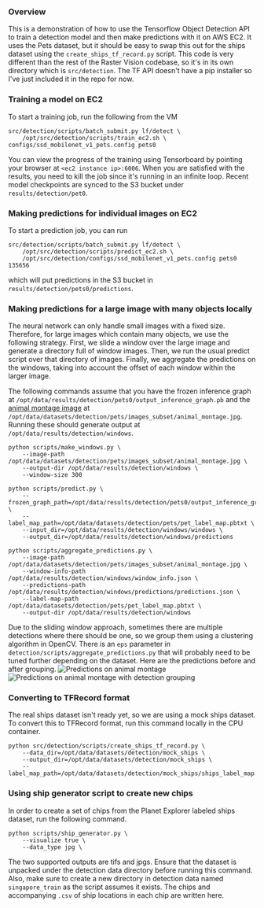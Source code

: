 ### Overview
This is a demonstration of how to use the Tensorflow Object Detection API to train a detection model and then make predictions with it on AWS EC2. It uses the Pets dataset, but it should be easy to swap this out for the ships dataset using the `create_ships_tf_record.py` script. This code is very different than the rest of the Raster Vision codebase, so it's in its own directory which is `src/detection`. The TF API doesn't have a pip installer so I've just included it in the repo for now.

### Training a model on EC2
To start a training job, run the following from the VM
```
src/detection/scripts/batch_submit.py lf/detect \
    /opt/src/detection/scripts/train_ec2.sh \ configs/ssd_mobilenet_v1_pets.config pets0
```
You can view the progress of the training using Tensorboard by pointing your browser at `<ec2 instance ip>:6006`. When you are satisfied with the results, you need to kill the job since it's running in an infinite loop. Recent model checkpoints are synced to the S3 bucket under `results/detection/pet0`.


### Making predictions for individual images on EC2
To start a prediction job, you can run
```
src/detection/scripts/batch_submit.py lf/detect \
    /opt/src/detection/scripts/predict_ec2.sh \
    /opt/src/detection/configs/ssd_mobilenet_v1_pets.config pets0 135656
```
which will put predictions in the S3 bucket in `results/detection/pets0/predictions`.

### Making predictions for a large image with many objects locally
The neural network can only handle small images with a fixed size. Therefore, for large images which contain many objects, we use the following strategy. First, we slide a window over the large image and generate a directory
full of window images. Then, we run the usual predict script over that directory
of images. Finally, we aggregate the predictions on the windows, taking into
account the offset of each window within the larger image.

The following commands assume that you have the frozen inference graph at `/opt/data/results/detection/pets0/output_inference_graph.pb` and the [animal montage image](src/detection/img/animal_montage.jpg) at `/opt/data/datasets/detection/pets/images_subset/animal_montage.jpg`.
Running these should generate output at `/opt/data/results/detection/windows`.
```
python scripts/make_windows.py \
    --image-path /opt/data/datasets/detection/pets/images_subset/animal_montage.jpg \
    --output-dir /opt/data/results/detection/windows \
    --window-size 300

python scripts/predict.py \
    --frozen_graph_path=/opt/data/results/detection/pets0/output_inference_graph.pb \
    --label_map_path=/opt/data/datasets/detection/pets/pet_label_map.pbtxt \
    --input_dir=/opt/data/results/detection/windows/windows \
    --output_dir=/opt/data/results/detection/windows/predictions

python scripts/aggregate_predictions.py \
    --image-path /opt/data/datasets/detection/pets/images_subset/animal_montage.jpg \
    --window-info-path /opt/data/results/detection/windows/window_info.json \
    --predictions-path /opt/data/results/detection/windows/predictions/predictions.json \
    --label-map-path /opt/data/datasets/detection/pets/pet_label_map.pbtxt \
    --output-dir /opt/data/results/detection/windows
```
Due to the sliding window approach, sometimes there are multiple detections where there should be one, so we group them using a clustering algorithm in OpenCV. There is an `eps` parameter in `detection/scripts/aggregate_predictions.py` that will probably need to be tuned further depending on the dataset. Here are the predictions before and after grouping.
![Predictions on animal montage](img/animal_montage_predictions.jpg)
![Predictions on animal montage with detection grouping](img/animal_montage_predictions2.jpg)

### Converting to TFRecord format
The real ships dataset isn't ready yet, so we are using a mock ships dataset. To convert this to TFRecord format, run this command locally in the CPU container.
```
python src/detection/scripts/create_ships_tf_record.py \
    --data_dir=/opt/data/datasets/detection/mock_ships \
    --output_dir=/opt/data/datasets/detection/mock_ships \
    --label_map_path=/opt/data/datasets/detection/mock_ships/ships_label_map.pbtxt
```

### Using ship generator script to create new chips
In order to create a set of chips from the Planet Explorer labeled ships dataset,
run the following command.

```
python scripts/ship_generator.py \
    --visualize true \
    --data_type jpg \
```

The two supported outputs are tifs and jpgs. Ensure that the dataset is unpacked under the detection data directory before running this command. Also, make sure to create a new directory in detection data named `singapore_train` as the script assumes it exists. The chips and accompanying `.csv` of ship locations in each chip are written here.
